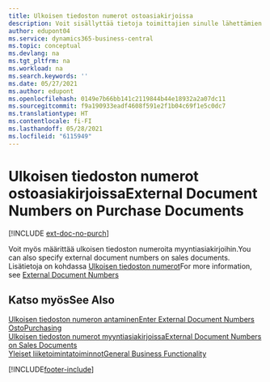 ```yaml
---
title: Ulkoisen tiedoston numerot ostoasiakirjoissa
description: Voit sisällyttää tietoja toimittajien sinulle lähettämien asiakirjojen numeroista käyttämällä Ulkoisen tiedoston numero -kenttää tai Viitteenne-kenttää. Tutustu tästä näiden kahden kentän väliseen eroon.
author: edupont04
ms.service: dynamics365-business-central
ms.topic: conceptual
ms.devlang: na
ms.tgt_pltfrm: na
ms.workload: na
ms.search.keywords: ''
ms.date: 05/27/2021
ms.author: edupont
ms.openlocfilehash: 0149e7b66bb141c2119844b44e18932a2a07dc11
ms.sourcegitcommit: f9a190933eadf4608f591e2f1b04c69f1e5c0dc7
ms.translationtype: HT
ms.contentlocale: fi-FI
ms.lasthandoff: 05/28/2021
ms.locfileid: "6115949"
---
```

# <a name="external-document-numbers-on-purchase-documents"></a><span data-ttu-id="d2ee4-104">Ulkoisen tiedoston numerot ostoasiakirjoissa</span><span class="sxs-lookup"><span data-stu-id="d2ee4-104">External Document Numbers on Purchase Documents</span></span>

[!INCLUDE [ext-doc-no-purch](includes/ext-doc-no-purch.md)]

<span data-ttu-id="d2ee4-105">Voit myös määrittää ulkoisen tiedoston numeroita myyntiasiakirjoihin.</span><span class="sxs-lookup"><span data-stu-id="d2ee4-105">You can also specify external document numbers on sales documents.</span></span> <span data-ttu-id="d2ee4-106">Lisätietoja on kohdassa [Ulkoisen tiedoston numerot](sales-how-invoice-sales.md#external-document-numbers)</span><span class="sxs-lookup"><span data-stu-id="d2ee4-106">For more information, see [External Document Numbers](sales-how-invoice-sales.md#external-document-numbers)</span></span>

## <a name="see-also"></a><span data-ttu-id="d2ee4-107">Katso myös</span><span class="sxs-lookup"><span data-stu-id="d2ee4-107">See Also</span></span>

[<span data-ttu-id="d2ee4-108">Ulkoisen tiedoston numeron antaminen</span><span class="sxs-lookup"><span data-stu-id="d2ee4-108">Enter External Document Numbers</span></span>](across-enter-external-document-numbers.md)  
[<span data-ttu-id="d2ee4-109">Osto</span><span class="sxs-lookup"><span data-stu-id="d2ee4-109">Purchasing</span></span>](purchasing-manage-purchasing.md)  
[<span data-ttu-id="d2ee4-110">Ulkoisen tiedoston numerot myyntiasiakirjoissa</span><span class="sxs-lookup"><span data-stu-id="d2ee4-110">External Document Numbers on Sales Documents</span></span>](sales-how-invoice-sales.md#external-document-numbers)  
[<span data-ttu-id="d2ee4-111">Yleiset liiketoimintatoiminnot</span><span class="sxs-lookup"><span data-stu-id="d2ee4-111">General Business Functionality</span></span>](ui-across-business-areas.md)  

[!INCLUDE[footer-include](includes/footer-banner.md)]